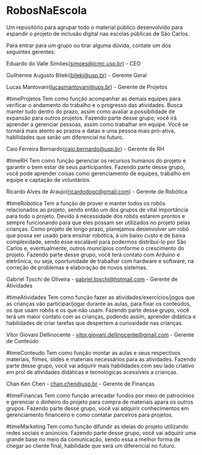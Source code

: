 # RobosNaEscola
Um repositório para agrupar todo o material público desenvolvido para espandir o projeto de inclusão digital nas escolas públicas de São Carlos.

Para entrar para um grupo ou tirar alguma dúvida, contate um dos seguintes gerentes:

Eduardo do Valle Simões(simoes@icmc.usp.br) - CEO


Guilherme Augusto Bileki(bileki@usp.br) - Gerente Geral


Lucas Mantovani(lucasmantovani@ups.br) - Gerente de Projetos

#timeProjetos
Tem como função acompanhar as demais equipes para verificar o andamento do trabalho e o progresso das atividades. Busca manter tudo dentro do prazo, assim como avaliar a possibilidade de expansão para outros projetos.
Fazendo parte desse grupo, você irá aprender a gerenciar pessoas, assim como trabalhar em equipe. Você se tornará mais atento ao prazos e datas e uma pessoa mais pró-ativa, habilidades que serão um diferencial no futuro.




Caio Ferreira Bernardo(caio.bernardo@usp.br) - Gerente de RH

#timeRH
Tem como função gerenciar os recursos humanos do projeto e garantir o bem estar de seus participantes. 
Fazendo parte desse grupo, você pode aprender coisas como gerenciamento de equipes, trabalho em equipe e captação de voluntários.




Ricardo Alves de Araujo(ricardodogc@gmail.com) - Gerente de Robótica

#timeRobotica
Tem a função de prover e manter todos os robôs relacionados ao projeto, sendo então um dos grupos de vital importância para todo o projeto. Devido à necessidade dos robôs estarem prontos e sempre funcionando para que eles possam ser utilizados no projeto pelas crianças. Como projeto de longo prazo, planejamos desenvolver um robô que possa ser usado para ensinar robótica, à um baixo custo e de baixa complexidade, sendo esse escalável para podermos distribuí-lo por São Carlos e, eventualmente, outros municípios conforme o crescimento do projeto. 
Fazendo parte desse grupo, você terá contato com Arduino e eletrônica, ou seja, oportunidade de trabalhar com hardware e software, na correção de problemas e elaboração de novos sistemas. 




Gabriel Toschi de Oliveira - gabriel.toschi@hotmail.com - Gerente de Atividades

#timeAtividades
Tem como função fazer as atividades/exercícios/jogos que as crianças vão participar/jogar durante as aulas, para fixar os conteúdos, os que usam robôs e os que não usam.
Fazendo parte desse grupo, você terá um maior contato com as crianças, podendo assim, aprender didática e habilidades de criar tarefas que despertem a curiosidade nas crianças.




Vitor Giovani Dellinocente - vitor.giovani.dellinocente@gmail.com - Gerente de Conteúdo

#timeConteudo
Tem como função montar as aulas e seus respectivos materiais, filmes, slides e materiais necessários para as atividades.
Fazendo parte desse grupo, você vai adquirir mais habilidades com seu lado criativo em prol de atividades didáticas e tecnológicas acessíveis a crianças.




Chan Ken Chen - chan.chen@usp.br - Gerente de Finanças

#timeFinancas
Tem como função arrecadar fundos por meio de patrocínios e gerenciar o dinheiro do projeto para compra de materiais apara os outros grupos.
Fazendo parte desse grupo, você vai adquirir conhecimentos em gerenciamento financeiro e como contatar parceiros para projetos.




#timeMarketing
Tem como função difundir as ideias do projeto utilizando redes sociais e anúncios. 
Fazendo parte desse grupo, você vai adquirir uma grande base no meio da comunicação, sendo essa a melhor forma de chegar ao cliente final, habilidade que será um diferencial no futuro.
